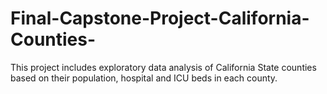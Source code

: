 # Final-Capstone-Project-California-Counties-

This project includes exploratory data analysis of California State counties based on their population, hospital and ICU beds in each county.
